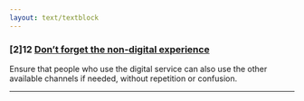 ```yaml
---
layout: text/textblock
---
```


### [2]12 [Don’t forget the non-digital experience](12-non-digital-experience)

Ensure that people who use the digital service can also use the other available channels if needed, without repetition or confusion.

___
